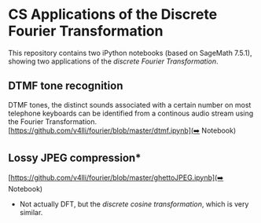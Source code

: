# CS Applications of the Discrete Fourier Transformation

This repository contains two iPython notebooks (based on SageMath
7.5.1), showing two applications of the _discrete Fourier
Transformation_.


## DTMF tone recognition

DTMF tones, the distinct sounds associated with a certain number
on most telephone keyboards can be identified from a continous audio
stream using the Fourier Transformation.
[https://github.com/v4lli/fourier/blob/master/dtmf.ipynb](➡️ Notebook)

## Lossy JPEG compression*

[https://github.com/v4lli/fourier/blob/master/ghettoJPEG.ipynb](➡️ Notebook)

* Not actually DFT, but the _discrete cosine transformation_, which
is very similar.

